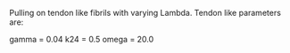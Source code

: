 Pulling on tendon like fibrils with varying Lambda. Tendon like parameters are:

gamma = 0.04
k24 = 0.5
omega = 20.0